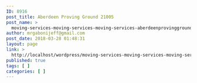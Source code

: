 ```yaml
---
ID: 8916
post_title: Aberdeen Proving Ground 21005
post_name: >
  moving-services-moving-services-moving-services-aberdeenprovingground-21005
author: mrgabonijeff@gmail.com
post_date: 2018-03-28 01:48:31
layout: page
link: >
  http://localhost/wordpress/moving-services-moving-services-moving-services-aberdeenprovingground-21005/
published: true
tags: [ ]
categories: [ ]
---
```

